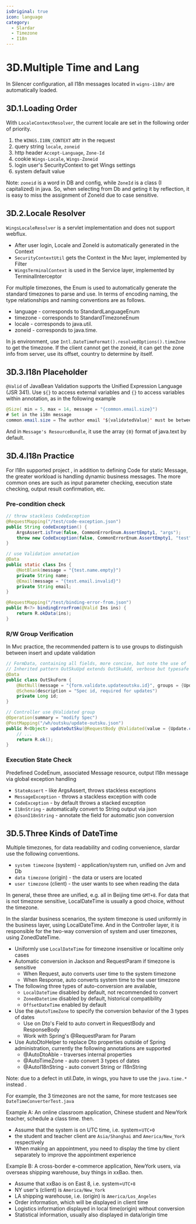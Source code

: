 ```yaml
---
isOriginal: true
icon: language
category:
  - Slardar
  - Timezone
  - I18n
---
```


# 3D.Multiple Time and Lang

In Silencer configuration, all I18n messages located in `wigns-i18n/` are automatically loaded.

## 3D.1.Loading Order

With `LocaleContextResolver`, the current locale are set in the following order of priority.

1. the `WINGS.I18N_CONTEXT` attr in the request
2. query string `locale`, `zoneid`
3. http header `Accept-Language`, `Zone-Id`
4. cookie `Wings-Locale`, `Wings-Zoneid`
5. login user's SecurityContext to get Wings settings
6. system default value

Note: `zoneid` is a word in DB and config, while `ZoneId` is a class (I capitalized) in java.
So, when selecting from Db and geting it by reflection, it is easy to miss the assignment of
ZoneId due to case sensitive.

## 3D.2.Locale Resolver

`WingsLocaleResolver` is a servlet implementation and does not support webflux.

* After user login, Locale and ZoneId is automatically generated in the Context
* `SecurityContextUtil` gets the Context in the Mvc layer, implemented by Filter
* `WingsTerminalContext` is used in the Service layer, implemented by TerminalInterceptor

For multiple timezones, the Enum is used to automatically generate the standard timezones to parse and use.
In terms of encoding naming, the type relationships and naming conventions are as follows.

* language - corresponds to StandardLanguageEnum
* timezone - corresponds to StandardTimezoneEnum
* locale - corresponds to java.util.
* zoneid - corresponds to java.time.

In js environment, use `Intl.DateTimeFormat().resolvedOptions().timeZone` to get the timezone.
If the client cannot get the zoneid, it can get the zone info from server,
use its offset, country to determine by itself.

## 3D.3.I18n Placeholder

`@Valid` of JavaBean Validation supports the Unified Expression Language (JSR 341).
Use `${}` to access external variables and `{}` to access variables within annotation,
as in the following example

```java
@Size( min = 5, max = 14, message = "{common.email.size}")
# Set in the i18n message
common.email.size = The author email '${validatedValue}' must be between {min} and {max}
```

And in `Message's ResourceBundle`, it use the array `{0}` format of java.text by default.

## 3D.4.I18n Practice

For I18n supported project , in addition to defining Code for static Message, the greater workload is
handling dynamic business messages. The more common ones are such as input parameter checking,
execution state checking, output result confirmation, etc.

### Pre-condition check

```java
// throw stackless CodeException
@RequestMapping("/test/code-exception.json")
public String codeException() {
    ArgsAssert.isTrue(false, CommonErrorEnum.AssertEmpty1, "args");
    throw new CodeException(false, CommonErrorEnum.AssertEmpty1, "test");
}

// use Validation annotation
@Data
public static class Ins {
    @NotBlank(message = "{test.name.empty}")
    private String name;
    @Email(message = "{test.email.invalid}")
    private String email;
}

@RequestMapping("/test/binding-error-from.json")
public R<?> bindingErrorFrom(@Valid Ins ins) {
    return R.okData(ins);
}
```

### R/W Group Verification

In Mvc practice, the recommended pattern is to use groups to distinguish between insert and update validation

```java
// FormData, containing all fields, more concise, but note the use of
// Inherited pattern OutSkuUpd extends OutSkuAdd, verbose but typesafe
@Data
public class OutSkuForm {
    @NotNull(message = "{form.validate.updateoutsku.id}", groups = {Update.class})
    @Schema(description = "Spec id, required for updates")
    private Long id;
}

// Controller use @Validated group
@Operation(summary = "modify Spec")
@PostMapping("/wh/outsku/update-outsku.json")
public R<Object> updateOutSku(@RequestBody @Validated(value = {Update.class}) OutSkuForm ins) {
    // ...
    return R.ok();
}
```

### Execution State Check

Predefined CodeEnum, associated Message resource, output I18n message via global exception handling

* `StateAssert` - like ArgsAssert, throws stackless exceptions
* `MessageException` - throws a stackless exception with code
* `CodeException` - by default throws a stacked exception
* `I18nString` - automatically convert to String output via json
* `@JsonI18nString` - annotate the field for automatic json conversion

## 3D.5.Three Kinds of DateTime

Multiple timezones, for data readability and coding convenience, slardar use the following conventions.

* `system timezone` (system) - application/system run, unified on Jvm and Db
* `data timezone` (origin) - the data or users are located
* `user timezone` (client) - the user wants to see when reading the data

In general, these three are unified, e.g. all in Beijing time `GMT+8`. For data that is not timezone sensitive,
LocalDateTime is usually a good choice, without the timezone.

In the slardar business scenarios, the system timezone is used uniformly in the business layer, using LocalDateTime.
And in the Controller layer, it is responsible for the two-way conversion of system and user timezones, using ZonedDateTime.

* Uniformly use `LocalDateTime` for timezone insensitive or localtime only cases
* Automatic conversion in Jackson and RequestParam if timezone is sensitive
  - When Request, auto converts user time to the system timezone
  - When Response, auto converts system time to the user timezone
* The following three types of auto-conversion are available, 
  - `LocalDateTime` disabled by default, not recommended to convert
  - `ZonedDatetime` disabled by default, historical compatibility
  - `OffsetDateTime` enabled by default
* Use the `@AutoTimeZone` to specify the conversion behavior of the 3 types of dates
  - Use on Dto's Field to auto convert in RequestBody and ResponseBody
  - Work with Spring's @RequestParam for Param
* Use AutoDtoHelper to replace Dto properties outside of Spring administration, currently the following annotations are supported
  - @AutoDtoAble - traverses internal properties
  - @AutoTimeZone - auto convert 3 types of dates
  - @AutoI18nString - auto convert String or I18nString

Note: due to a defect in util.Date, in wings, you have to use the `java.time.*` instead .

For example, the 3 timezones are not the same, for more testcases see `DateTimeConverterTest.java`

Example A: An online classroom application, Chinese student and NewYork teacher, schedule a class time. then.

* Assume that the system is on UTC time, i.e. system=`UTC+0`
* the student and teacher client are `Asia/Shanghai` and `America/New_York` respectively
* When making an appointment, you need to display the time by client separately to improve the appointment experience

Example B: A cross-border e-commerce application, NewYork users, via overseas shipping warehouse, buy things in xxBao. then.

* Assume that xxBao is on East 8, i.e. system=`UTC+8`
* NY user's (client) is `America/New_York`
* LA shipping warehouse, i.e. (origin) is `America/Los_Angeles`
* Order information, which will be displayed in client time
* Logistics information displayed in local time(origin) without conversion
* Statistical information, usually also displayed in data/origin time
